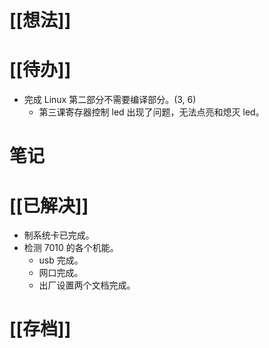# [[想法]]

# [[待办]]
- 完成 Linux 第二部分不需要编译部分。(3, 6)
	- 第三课寄存器控制 led 出现了问题，无法点亮和熄灭 led。
# 笔记

# [[已解决]]
- 制系统卡已完成。
- 检测 7010 的各个机能。
	- usb 完成。
	- 网口完成。
	- 出厂设置两个文档完成。
# [[存档]]